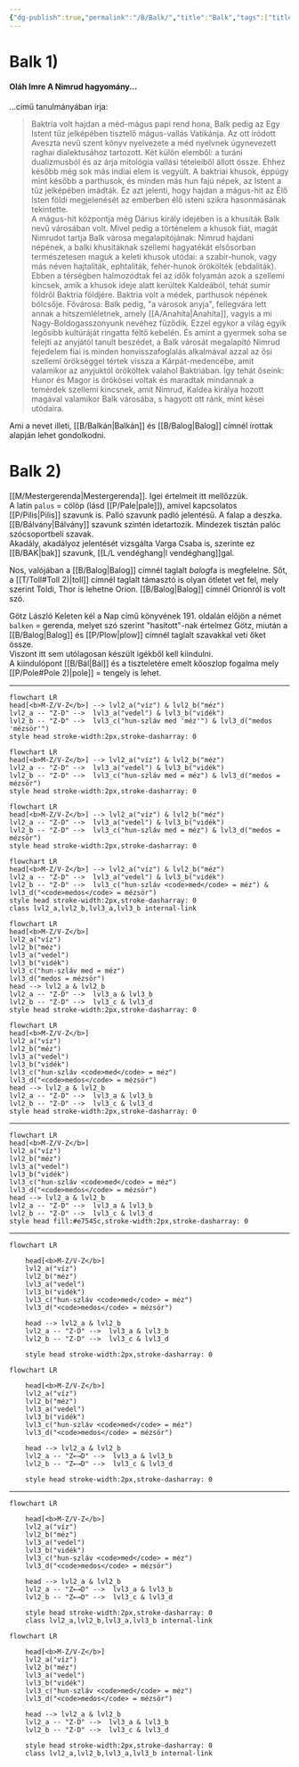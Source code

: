 ```yaml
---
{"dg-publish":true,"permalink":"/B/Balk/","title":"Balk","tags":["titleandheadingonedontmatch","multipleentries","stitched"],"created":"2023-11-09T07:00","updated":"2024-03-06T01:17"}
---
```



# Balk 1)

#### Oláh Imre A Nimrud hagyomány...

...című tanulmányában írja:  
> Baktria volt hajdan a méd-mágus papi rend hona, Balk pedig az Egy Istent tűz jelképében tisztelő mágus-vallás Vatikánja. Az ott íródott Aveszta nevű szent könyv nyelvezete a méd nyelvnek úgynevezett raghai dialektusához tartozott. Két külön elemből: a turáni dualizmusból és az árja mitológia vallási tételeiből állott össze. Ehhez később még sok más indiai elem is vegyült. A baktriai khusok, éppúgy mint később a parthusok, és minden más hun fajú népek, az Istent a tűz jelképében imádták. Ez azt jelenti, hogy hajdan a mágus-hit az Élő Isten földi megjelenését az emberben élő isteni szikra hasonmásának tekintette.  
> A mágus-hit központja még Dárius király idejében is a khusiták Balk nevű városában volt. Mivel pedig a történelem a khusok fiát, magát Nimrudot tartja Balk városa megalapítójának: Nimrud hajdani népének, a balki khusitáknak szellemi hagyatékát elsősorban természetesen maguk a keleti khusok utódai: a szabir-hunok, vagy más néven hajtaliták, ephtaliták, fehér-hunok örökölték (ebdaliták).  
> Ebben a térségben halmozódtak fel az idők folyamán azok a szellemi kincsek, amik a khusok ideje alatt kerültek Kaldeából, tehát sumir földről Baktria földjére. Baktria volt a médek, parthusok népének bölcsője. Fővárosa: Balk pedig, "a városok anyja", fellegvára lett annak a hitszemléletnek, amely [[A/Anahita\|Anahita]], vagyis a mi Nagy-Boldogasszonyunk nevéhez fűződik. Ezzel egykor a világ egyik legősibb kultúráját ringatta féltő kebelén. És amint a gyermek soha se felejti az anyjától tanult beszédet, a Balk városát megalapító Nimrud fejedelem fiai is minden honvisszafoglalás alkalmával azzal az ősi szellemi örökséggel tértek vissza a Kárpát-medencébe, amit valamikor az anyjuktól örököltek valahol Baktriában. Így tehát őseink: Hunor és Magor is örökösei voltak és maradtak mindannak a temérdek szellemi kincsnek, amit Nimrud, Kaldea királya hozott magával valamikor Balk városába, s hagyott ott ránk, mint kései utódaira.  

Ami a nevet illeti, [[B/Balkán\|Balkán]] és [[B/Balog\|Balog]] címnél írottak alapján lehet gondolkodni. 

# Balk 2)

[[M/Mestergerenda\|Mestergerenda]]. Igei értelmeit itt mellőzzük.  
A latin `palus` = cölöp (lásd [[P/Pale\|pale]]), amivel kapcsolatos [[P/Pilis\|Pilis]] szavunk is. Palló szavunk padló jelentésű. A falap a deszka.  
[[B/Bálvány\|Bálvány]] szavunk szintén idetartozik. Mindezek tisztán palóc szócsoportbeli szavak.  
Akadály, akadályoz jelentését vizsgálta Varga Csaba is, szerinte ez [[B/BAK\|bak]] szavunk, [[L/L vendéghang\|l vendéghang]]gal.  

Nos, valójában a [[B/Balog\|Balog]] címnél taglalt *balog*fa is megfelelne. Sőt, a [[T/Toll#Toll 2)\|toll]] címnél taglalt támasztó is olyan ötletet vet fel, mely szerint Toldi, Thor is lehetne Orion. [[B/Balog\|Balog]] címnél Orionról is volt szó.  

Götz László Keleten kél a Nap című könyvének 191. oldalán előjön a német `balken` = gerenda, melyet szó szerint "hasított"-nak értelmez Götz, miután a [[B/Balog\|Balog]] és [[P/Plow\|plow]] címnél taglalt szavakkal veti őket össze.  
Viszont itt sem utólagosan készült igékből kell kiindulni.  
A kiindulópont [[B/Bál\|Bál]] és a tiszteletére emelt kőoszlop fogalma mely [[P/Pole#Pole 2)\|pole]] = tengely is lehet.  

---

```mermaid
flowchart LR
head[<b>M-Z/V-Z</b>] --> lvl2_a("víz") & lvl2_b("méz")
lvl2_a -- "Z-D" -->  lvl3_a("vedel") & lvl3_b("vidék")
lvl2_b -- "Z-D" -->  lvl3_c("hun-szláv med 'méz'") & lvl3_d("medos 'mézsör'")
style head stroke-width:2px,stroke-dasharray: 0
```

```mermaid
flowchart LR
head[<b>M-Z/V-Z</b>] --> lvl2_a("víz") & lvl2_b("méz")
lvl2_a -- "Z-D" -->  lvl3_a("vedel") & lvl3_b("vidék")
lvl2_b -- "Z-D" -->  lvl3_c("hun-szláv med = méz") & lvl3_d("medos = mézsör")
style head stroke-width:2px,stroke-dasharray: 0
```

```mermaid
flowchart LR
head[<b>M-Z/V-Z</b>] --> lvl2_a("víz") & lvl2_b("méz")
lvl2_a -- "Z-D" -->  lvl3_a("vedel") & lvl3_b("vidék")
lvl2_b -- "Z-D" -->  lvl3_c("hun-szláv med = méz") & lvl3_d("medos = mézsör")
style head stroke-width:2px,stroke-dasharray: 0
```

```mermaid
flowchart LR
head[<b>M-Z/V-Z</b>] --> lvl2_a("víz") & lvl2_b("méz")
lvl2_a -- "Z-D" -->  lvl3_a("vedel") & lvl3_b("vidék")
lvl2_b -- "Z-D" -->  lvl3_c("hun-szláv <code>med</code> = méz") & lvl3_d("<code>medos</code> = mézsör")
style head stroke-width:2px,stroke-dasharray: 0
class lvl2_a,lvl2_b,lvl3_a,lvl3_b internal-link
```

```mermaid
flowchart LR
head[<b>M-Z/V-Z</b>]
lvl2_a("víz")
lvl2_b("méz")
lvl3_a("vedel")
lvl3_b("vidék")
lvl3_c("hun-szláv med = méz")
lvl3_d("medos = mézsör")
head --> lvl2_a & lvl2_b
lvl2_a -- "Z-D" -->  lvl3_a & lvl3_b
lvl2_b -- "Z-D" -->  lvl3_c & lvl3_d
style head stroke-width:2px,stroke-dasharray: 0
```

```mermaid
flowchart LR
head[<b>M-Z/V-Z</b>]
lvl2_a("víz")
lvl2_b("méz")
lvl3_a("vedel")
lvl3_b("vidék")
lvl3_c("hun-szláv <code>med</code> = méz")
lvl3_d("<code>medos</code> = mézsör")
head --> lvl2_a & lvl2_b
lvl2_a -- "Z-D" -->  lvl3_a & lvl3_b
lvl2_b -- "Z-D" -->  lvl3_c & lvl3_d
style head stroke-width:2px,stroke-dasharray: 0
```

---

```mermaid
flowchart LR
head[<b>M-Z/V-Z</b>]
lvl2_a("víz")
lvl2_b("méz")
lvl3_a("vedel")
lvl3_b("vidék")
lvl3_c("hun-szláv <code>med</code> = méz")
lvl3_d("<code>medos</code> = mézsör")
head --> lvl2_a & lvl2_b
lvl2_a -- "Z-D" -->  lvl3_a & lvl3_b
lvl2_b -- "Z-D" -->  lvl3_c & lvl3_d
style head fill:#e7545c,stroke-width:2px,stroke-dasharray: 0
```

---

```mermaid
flowchart LR

	head[<b>M-Z/V-Z</b>]
	lvl2_a("víz")
	lvl2_b("méz")
	lvl3_a("vedel")
	lvl3_b("vidék")
	lvl3_c("hun-szláv <code>med</code> = méz")
	lvl3_d("<code>medos</code> = mézsör")

	head --> lvl2_a & lvl2_b
	lvl2_a -- "Z-D" -->  lvl3_a & lvl3_b
	lvl2_b -- "Z-D" -->  lvl3_c & lvl3_d

	style head stroke-width:2px,stroke-dasharray: 0
```

```mermaid
flowchart LR

	head[<b>M-Z/V-Z</b>]
	lvl2_a("víz")
	lvl2_b("méz")
	lvl3_a("vedel")
	lvl3_b("vidék")
	lvl3_c("hun-szláv <code>med</code> = méz")
	lvl3_d("<code>medos</code> = mézsör")

	head --> lvl2_a & lvl2_b
	lvl2_a -- "Z←→D" -->  lvl3_a & lvl3_b
	lvl2_b -- "Z←→D" -->  lvl3_c & lvl3_d

	style head stroke-width:2px,stroke-dasharray: 0
```

---

```mermaid
flowchart LR

	head[<b>M-Z/V-Z</b>]
	lvl2_a("víz")
	lvl2_b("méz")
	lvl3_a("vedel")
	lvl3_b("vidék")
	lvl3_c("hun-szláv <code>med</code> = méz")
	lvl3_d("<code>medos</code> = mézsör")

	head --> lvl2_a & lvl2_b
	lvl2_a -- "Z←→D" -->  lvl3_a & lvl3_b
	lvl2_b -- "Z←→D" -->  lvl3_c & lvl3_d

	style head stroke-width:2px,stroke-dasharray: 0
	class lvl2_a,lvl2_b,lvl3_a,lvl3_b internal-link
```

```mermaid
flowchart LR

	head[<b>M-Z/V-Z</b>]
	lvl2_a("víz")
	lvl2_b("méz")
	lvl3_a("vedel")
	lvl3_b("vidék")
	lvl3_c("hun-szláv <code>med</code> = méz")
	lvl3_d("<code>medos</code> = mézsör")

	head --> lvl2_a & lvl2_b
	lvl2_a -- "Z-D" -->  lvl3_a & lvl3_b
	lvl2_b -- "Z-D" -->  lvl3_c & lvl3_d

	style head stroke-width:2px,stroke-dasharray: 0
	class lvl2_a,lvl2_b,lvl3_a,lvl3_b internal-link
```